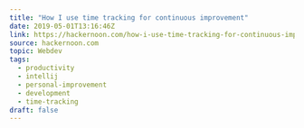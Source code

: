 ```yaml
---
title: "How I use time tracking for continuous improvement"
date: 2019-05-01T13:16:46Z
link: https://hackernoon.com/how-i-use-time-tracking-for-continuous-improvement-e4be89ff65c0?source=rss----3a8144eabfe3---4
source: hackernoon.com
topic: Webdev
tags:
  - productivity
  - intellij
  - personal-improvement
  - development
  - time-tracking
draft: false
---
```

